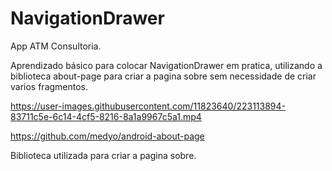 # NavigationDrawer

App ATM Consultoria.

Aprendizado básico para colocar NavigationDrawer em pratica, utilizando a biblioteca about-page para criar a pagina sobre sem necessidade de criar varios fragmentos.


https://user-images.githubusercontent.com/11823640/223113894-83711c5e-6c14-4cf5-8216-8a1a9967c5a1.mp4


https://github.com/medyo/android-about-page

Biblioteca utilizada para criar a pagina sobre.
